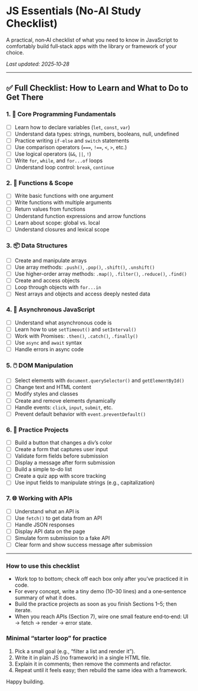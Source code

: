 # JS Essentials (No‑AI Study Checklist)

A practical, non‑AI checklist of what you need to know in JavaScript to comfortably build full‑stack apps with the library or framework of your choice.

_Last updated: 2025‑10‑28_

---

## ✅ Full Checklist: How to Learn and What to Do to Get There

### 1. 🧱 Core Programming Fundamentals

- [ ] Learn how to declare variables (`let`, `const`, `var`)
- [ ] Understand data types: strings, numbers, booleans, null, undefined
- [ ] Practice writing `if-else` and `switch` statements
- [ ] Use comparison operators (`===`, `!==`, `<`, `>`, etc.)
- [ ] Use logical operators (`&&`, `||`, `!`)
- [ ] Write `for`, `while`, and `for...of` loops
- [ ] Understand loop control: `break`, `continue`

### 2. 🧠 Functions & Scope

- [ ] Write basic functions with one argument
- [ ] Write functions with multiple arguments
- [ ] Return values from functions
- [ ] Understand function expressions and arrow functions
- [ ] Learn about scope: global vs. local
- [ ] Understand closures and lexical scope

### 3. 📦 Data Structures

- [ ] Create and manipulate arrays
- [ ] Use array methods: `.push()`, `.pop()`, `.shift()`, `.unshift()`
- [ ] Use higher-order array methods: `.map()`, `.filter()`, `.reduce()`, `.find()`
- [ ] Create and access objects
- [ ] Loop through objects with `for...in`
- [ ] Nest arrays and objects and access deeply nested data

### 4. 🔄 Asynchronous JavaScript

- [ ] Understand what asynchronous code is
- [ ] Learn how to use `setTimeout()` and `setInterval()`
- [ ] Work with Promises: `.then()`, `.catch()`, `.finally()`
- [ ] Use `async` and `await` syntax
- [ ] Handle errors in async code

### 5. 🖱️ DOM Manipulation

- [ ] Select elements with `document.querySelector()` and `getElementById()`
- [ ] Change text and HTML content
- [ ] Modify styles and classes
- [ ] Create and remove elements dynamically
- [ ] Handle events: `click`, `input`, `submit`, etc.
- [ ] Prevent default behavior with `event.preventDefault()`

### 6. 🧪 Practice Projects

- [ ] Build a button that changes a div’s color
- [ ] Create a form that captures user input
- [ ] Validate form fields before submission
- [ ] Display a message after form submission
- [ ] Build a simple to-do list
- [ ] Create a quiz app with score tracking
- [ ] Use input fields to manipulate strings (e.g., capitalization)

### 7. 🌐 Working with APIs

- [ ] Understand what an API is
- [ ] Use `fetch()` to get data from an API
- [ ] Handle JSON responses
- [ ] Display API data on the page
- [ ] Simulate form submission to a fake API
- [ ] Clear form and show success message after submission

---

### How to use this checklist

- Work top to bottom; check off each box only after you’ve practiced it in code.
- For every concept, write a tiny demo (10–30 lines) and a one‑sentence summary of what it does.
- Build the practice projects as soon as you finish Sections 1–5; then iterate.
- When you reach APIs (Section 7), wire one small feature end‑to‑end: UI → fetch → render → error state.

### Minimal “starter loop” for practice

1. Pick a small goal (e.g., “filter a list and render it”).
2. Write it in plain JS (no framework) in a single HTML file.
3. Explain it in comments; then remove the comments and refactor.
4. Repeat until it feels easy; then rebuild the same idea with a framework.

Happy building.

